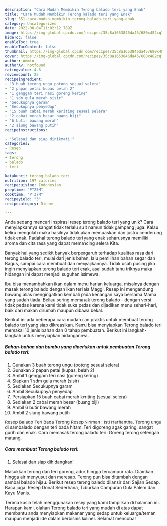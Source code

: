 ```yaml
---
description: "Cara Mudah Membikin Terong balado teri yang Enak"
title: "Cara Mudah Membikin Terong balado teri yang Enak"
slug: 551-cara-mudah-membikin-terong-balado-teri-yang-enak
category: Uncategorized
date: 2022-08-04T11:02:12.789Z
image: https://img-global.cpcdn.com/recipes/35c8a1653846da45/680x482cq70/terong-balado-teri-foto-resep-utama.jpg
hideToc: false
enableToc: true
enableTocContent: false
thumbnail: https://img-global.cpcdn.com/recipes/35c8a1653846da45/680x482cq70/terong-balado-teri-foto-resep-utama.jpg
cover: https://img-global.cpcdn.com/recipes/35c8a1653846da45/680x482cq70/terong-balado-teri-foto-resep-utama.jpg
author: Admin
authorAv: notfound
ratingvalue: 4.6
reviewcount: 25
recipeingredient:
- "3 buah terong ungu potong sesuai selera"
- "2 papan petai kupas belah 2"
- "1 genggam teri nasi goreng kering"
- "1 sdm gula merah sisir"
- "Secukupnya garam"
- "Secukupnya penyedap"
- "15 buah cabai merah keriting sesuai selera"
- "2 cabai merah besar buang biji"
- "6 butir bawang merah"
- "2 siung bawang putih"
recipeinstructions:

- "Selesai dan siap dinikmati!"
categories:
- Resep
tags:
- terong
- balado
- teri

katakunci: terong balado teri 
nutrition: 197 calories
recipecuisine: Indonesian
preptime: "PT25M"
cooktime: "PT37M"
recipeyield: "3"
recipecategory: Dinner

---
```





Anda sedang mencari inspirasi resep terong balado teri yang unik? Cara menyiapkannya sangat tidak terlalu sulit namun tidak gampang juga. Kalau keliru mengolah maka hasilnya tidak akan memuaskan dan justru cenderung tidak enak. Padahal terong balado teri yang enak seharusnya memiliki aroma dan cita rasa yang dapat memancing selera Kita.





Banyak hal yang sedikit banyak berpengaruh terhadap kualitas rasa dari terong balado teri, mulai dari jenis bahan, lalu pemilihan bahan segar dan Bagus, sampai cara membuat dan menyajikannya. Tidak usah pusing jika ingin menyiapkan terong balado teri enak,      asal sudah tahu triknya maka hidangan ini dapat menjadi suguhan istimewa.














Ibu bisa menambahkan ikan dalam menu harian keluarga, misalnya dengan masak terong balado dengan ikan teri ala Maggi. Resep ini mengandung bawang.alias mengingatkan kembali pada kenangan saya bersama Mama yang sudah tiada. Beliau sering memasak terong balado - dengan versi tidak pedas karena kami tidak suka pedas dan dijadikan menu sehari-hari, baik dari makan dirumah maupun dibawa bekal.






Berikut ini ada beberapa cara mudah dan praktis untuk membuat terong balado teri yang siap dikreasikan. Kamu bisa menyiapkan Terong balado teri memakai 10 jenis bahan dan 0 tahap pembuatan. Berikut ini langkah-langkah untuk menyiapkan hidangannya.

<!--inarticleads1-->

##### Bahan-bahan dan bumbu yang diperlukan untuk pembuatan Terong balado teri:

1. Gunakan 3 buah terong ungu (potong sesuai selera)
1. Gunakan 2 papan petai (kupas, belah 2)
1. Ambil 1 genggam teri nasi (goreng kering)
1. Siapkan 1 sdm gula merah (sisir)
1. Sediakan Secukupnya garam
1. Ambil Secukupnya penyedap
1. Persiapkan 15 buah cabai merah keriting (sesuai selera)
1. Sediakan 2 cabai merah besar (buang biji)
1. Ambil 6 butir bawang merah
1. Ambil 2 siung bawang putih


Resep Balado Teri Bada Terong Resep Kiriman : Isti Harfiantha. Terong ungu di sambalado dengan teri bada hitam. Teri digoreng agak garing, sangat gurih dan enak. Cara memasak terong balado teri: Goreng terong setengah matang. 

<!--inarticleads2-->

##### Cara membuat Terong balado teri:


1. Selesai dan siap dihidangkan!

Masukkan terong dan teri goreng, aduk hingga tercampur rata. Diamkan hingga air menyusut dan meresap. Terong pun bisa ditambah dengan sambal balado hijau. Berikut resep terong balado dilansir dari Sajian Sedap. Baca juga: Resep Donat Sederhana, Taburkan Campuran Gula Palem dan Kayu Manis. 

Terima kasih telah menggunakan resep yang kami tampilkan di halaman ini. Harapan kami, olahan Terong balado teri yang mudah di atas dapat membantu anda menyiapkan makanan yang sedap untuk keluarga/teman maupun menjadi ide dalam berbisnis kuliner. Selamat mencoba!
